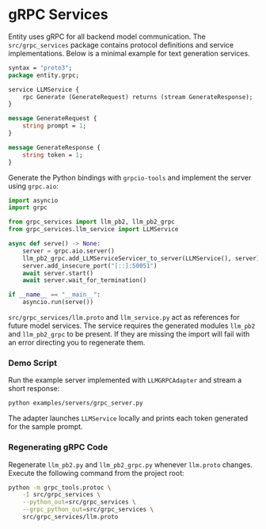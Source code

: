 # gRPC Services

Entity uses gRPC for all backend model communication. The `src/grpc_services`
package contains protocol definitions and service implementations. Below is a
minimal example for text generation services.

```proto
syntax = "proto3";
package entity.grpc;

service LLMService {
    rpc Generate (GenerateRequest) returns (stream GenerateResponse);
}

message GenerateRequest {
    string prompt = 1;
}

message GenerateResponse {
    string token = 1;
}
```

Generate the Python bindings with `grpcio-tools` and implement the server using
`grpc.aio`:

```python
import asyncio
import grpc

from grpc_services import llm_pb2, llm_pb2_grpc
from grpc_services.llm_service import LLMService

async def serve() -> None:
    server = grpc.aio.server()
    llm_pb2_grpc.add_LLMServiceServicer_to_server(LLMService(), server)
    server.add_insecure_port("[::]:50051")
    await server.start()
    await server.wait_for_termination()

if __name__ == "__main__":
    asyncio.run(serve())
```

``src/grpc_services/llm.proto`` and ``llm_service.py`` act as references for
future model services. The service requires the generated modules
``llm_pb2`` and ``llm_pb2_grpc`` to be present. If they are missing the import
will fail with an error directing you to regenerate them.

### Demo Script

Run the example server implemented with ``LLMGRPCAdapter`` and stream a short
response:

```bash
python examples/servers/grpc_server.py
```

The adapter launches ``LLMService`` locally and prints each token generated for
the sample prompt.

### Regenerating gRPC Code

Regenerate ``llm_pb2.py`` and ``llm_pb2_grpc.py`` whenever ``llm.proto``
changes. Execute the following command from the project root:

```bash
python -m grpc_tools.protoc \
    -I src/grpc_services \
    --python_out=src/grpc_services \
    --grpc_python_out=src/grpc_services \
    src/grpc_services/llm.proto
```
